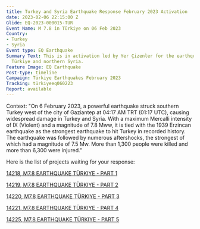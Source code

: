 ```yaml
---
title: Turkey and Syria Earthquake Response February 2023 Activation
date: 2023-02-06 22:15:00 Z
Glide: EQ-2023-000015-TUR
Event Name: M 7.8 in Türkiye on 06 Feb 2023
Country:
- Turkey
- Syria
Event type: EQ Earthquake
Summary Text: This is in activation led by Yer Çizenler for the earthquake in Central
  Türkiye and northern Syria.
Feature Image: EQ Earthquake
Post-type: timeline
Campaign: Türkiye Earthquakes February 2023
Tracking: türkiyeeq060223
Report: available
---
```


Context: "On 6 February 2023, a powerful earthquake struck southern Turkey west of the city of Gaziantep at 04:17 AM TRT (01:17 UTC), causing widespread damage in Turkey and Syria. With a maximum Mercalli intensity of IX (Violent) and a magnitude of 7.8 Mww, it is tied with the 1939 Erzincan earthquake as the strongest earthquake to hit Turkey in recorded history. The earthquake was followed by numerous aftershocks, the strongest of which had a magnitude of 7.5 Mw. More than 1,300 people were killed and more than 6,300 were injured." 

Here is the list of projects waiting for your response:

<a href="https://tasks.hotosm.org/projects/14218">14218, M7.8 EARTHQUAKE TÜRKIYE - PART 1</a>

<a href="https://tasks.hotosm.org/projects/14219">14219, M7.8 EARTHQUAKE TÜRKIYE - PART 2</a>

<a href="https://tasks.hotosm.org/projects/14220">14220, M7.8 EARTHQUAKE TÜRKIYE - PART 3</a>

<a href="https://tasks.hotosm.org/projects/14221">14221, M7.8 EARTHQUAKE TÜRKIYE - PART 4</a>

<a href="https://tasks.hotosm.org/projects/14225">14225, M7.8 EARTHQUAKE TÜRKIYE - PART 5</a>